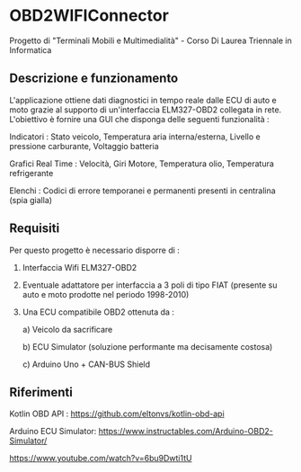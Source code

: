 # OBD2WIFIConnector
Progetto di "Terminali Mobili e Multimedialità" - Corso Di Laurea Triennale in Informatica

## Descrizione e funzionamento
L'applicazione ottiene dati diagnostici in tempo reale dalle ECU di auto e moto grazie al supporto di un'interfaccia ELM327-OBD2 collegata in rete.
L'obiettivo è fornire una GUI che disponga delle seguenti funzionalità :


Indicatori : Stato veicolo, Temperatura aria interna/esterna, Livello e pressione carburante, Voltaggio batteria

Grafici Real Time : Velocità, Giri Motore, Temperatura olio, Temperatura refrigerante

Elenchi : Codici di errore temporanei e permanenti presenti in centralina (spia gialla) 

## Requisiti
Per questo progetto è necessario disporre di :

1) Interfaccia Wifi ELM327-OBD2 

2) Eventuale adattatore per interfaccia a 3 poli di tipo FIAT (presente su auto e moto prodotte ​nel periodo 1998-2010)

3) Una ECU compatibile OBD2 ottenuta da :

    a) Veicolo da sacrificare

    b) ECU Simulator (soluzione performante ma decisamente costosa)

    c) Arduino Uno + CAN-BUS Shield

  
  
  
## Riferimenti
Kotlin OBD API : 
https://github.com/eltonvs/kotlin-obd-api

Arduino ECU Simulator: 
https://www.instructables.com/Arduino-OBD2-Simulator/

https://www.youtube.com/watch?v=6bu9Dwti1tU

